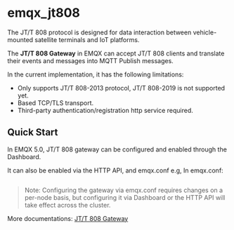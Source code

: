 # emqx_jt808

The JT/T 808 protocol is designed for data interaction between vehicle-mounted satellite terminals and IoT platforms.

The **JT/T 808 Gateway** in EMQX can accept JT/T 808 clients and translate their events
and messages into MQTT Publish messages.

In the current implementation, it has the following limitations:
- Only supports JT/T 808-2013 protocol, JT/T 808-2019 is not supported yet.
- Based TCP/TLS transport.
- Third-party authentication/registration http service required.

## Quick Start

In EMQX 5.0, JT/T 808 gateway can be configured and enabled through the Dashboard.

It can also be enabled via the HTTP API, and emqx.conf e.g, In emqx.conf:

```
```

> Note:
> Configuring the gateway via emqx.conf requires changes on a per-node basis,
> but configuring it via Dashboard or the HTTP API will take effect across the cluster.

More documentations: [JT/T 808 Gateway](https://www.emqx.io/docs/en/v5.0/gateway/jt808.html)
